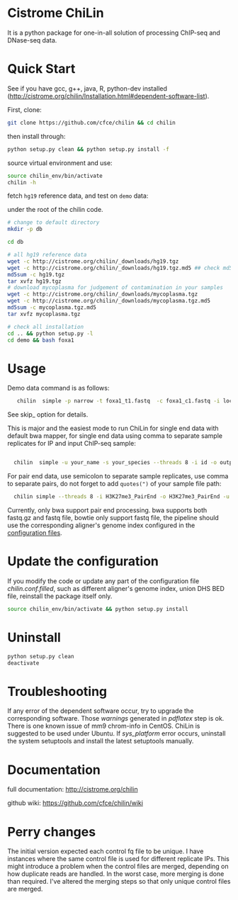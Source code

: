 Cistrome ChiLin
================
It is a python package for one-in-all solution of processing ChIP-seq and DNase-seq data.

Quick Start
===============

See if you have gcc, g++, java, R, python-dev installed (http://cistrome.org/chilin/Installation.html#dependent-software-list).

First, clone:

``` sh
git clone https://github.com/cfce/chilin && cd chilin
```

then install through:

``` sh
python setup.py clean && python setup.py install -f
```

source virtual environment and use:

``` sh
source chilin_env/bin/activate
chilin -h
```

fetch `hg19` reference data, and test on `demo` data:

under the root of the chilin code.

``` sh
# change to default directory
mkdir -p db

cd db

# all hg19 reference data
wget -c http://cistrome.org/chilin/_downloads/hg19.tgz
wget -c http://cistrome.org/chilin/_downloads/hg19.tgz.md5 ## check md5
md5sum -c hg19.tgz
tar xvfz hg19.tgz
# download mycoplasma for judgement of contamination in your samples
wget -c http://cistrome.org/chilin/_downloads/mycoplasma.tgz
wget -c http://cistrome.org/chilin/_downloads/mycoplasma.tgz.md5
md5sum -c mycoplasma.tgz.md5
tar xvfz mycoplasma.tgz

# check all installation
cd .. && python setup.py -l
cd demo && bash foxa1
```

Usage
==============================

Demo data command is as follows:

``` sh
   chilin  simple -p narrow -t foxa1_t1.fastq  -c foxa1_c1.fastq -i local -o local -s hg19  --skip 10,12 --dont_remove
```

See skip_ option for details.

This is major and the easiest mode to run ChiLin for single end data with default bwa mapper, for single end data using comma to separate sample replicates for IP and input ChIP-seq sample:

``` sh

  chilin  simple -u your_name -s your_species --threads 8 -i id -o output -t treat1.fastq,treat2.fastq -c control1.fastq,control2.fastq  -p narrow -r tf
```

For pair end data, use semicolon to separate sample replicates, use comma to separate pairs, do not forget to add `quotes(")` of your sample file path:

``` sh
  chilin simple --threads 8 -i H3K27me3_PairEnd -o H3K27me3_PairEnd -u you -s mm9 -t "GSM905438.fastq_R1.gz,GSM905438.fastq_R2.gz" -c "GSM905434.fastq_R1.gz,GSM905434.fastq_R2.gz;GSM905436.fastq_R1.gz,GSM905436.fastq_R2.gz" -p both --pe
```

Currently, only bwa support pair end processing. bwa supports both fastq.gz and fastq file, bowtie only support fastq file, the pipeline should use the corresponding aligner's genome index configured in the [configuration files](http://cistrome.org/chilin/Manual.html#species).

Update the configuration
==============================
If you modify the code or update any part of the configuration file *chilin.conf.filled*, such as different aligner's genome index, union DHS BED file, reinstall the package itself only.

``` sh
source chilin_env/bin/activate && python setup.py install 
```

Uninstall
===============

``` sh
python setup.py clean
deactivate
```

Troubleshooting
==================

If any error of the dependent software occur, try to upgrade the corresponding software. 
Those *warnings* generated in *pdflatex* step is ok.
There is one known issue of mm9 chrom-info in CentOS. ChiLin is suggested to be used under Ubuntu.
If *sys_platform* error occurs, uninstall the system setuptools and install the latest setuptools manually.

Documentation
================
full documentation: http://cistrome.org/chilin

github wiki: https://github.com/cfce/chilin/wiki

Perry changes
===============

The initial version expected each control fq file to be unique. I have instances where the same control file is used for different replicate IPs. This might introduce a problem when the control files are merged, depending on how duplicate reads are handled. In the worst case, more merging is done than required. I've altered the merging steps so that only unique control files are merged.
